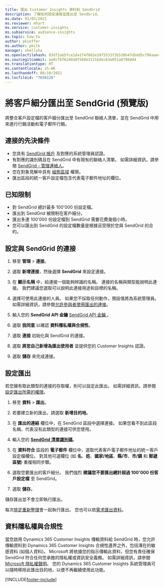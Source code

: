 ```yaml
---
title: 匯出 Customer Insights 資料到 SendGrid
description: 了解如何設定連接並匯出至 SendGrid。
ms.date: 03/03/2021
ms.reviewer: mhart
ms.service: customer-insights
ms.subservice: audience-insights
ms.topic: how-to
author: pkieffer
ms.author: philk
manager: shellyha
ms.openlocfilehash: 03df2ab5fce1da1f4f662e1975533f2b538b47dbdd5cf96aae4f1007163e3729
ms.sourcegitcommit: aa0cfbf6240a9f560e3131bdec63e051a8786dd4
ms.translationtype: HT
ms.contentlocale: zh-HK
ms.lasthandoff: 08/10/2021
ms.locfileid: "7036128"
---
```

# <a name="export-segments-to-sendgrid-preview"></a>將客戶細分匯出至 SendGrid (預覽版)

將整合客戶設定檔的客戶細分匯出至 SendGrid 聯絡人清單，並在 SendGrid 中用來進行行銷活動和電子郵件行銷。 

## <a name="prerequisites-for-a-connection"></a>連接的先決條件

-   您具有 [SendGrid 帳戶](https://sendgrid.com/) 及對應的系統管理員認證。
-   有對應的識別碼且在 SendGrid 中有現有的聯絡人清單。 如需詳細資訊，請參閱 [SendGrid - 管理連絡人](https://sendgrid.com/docs/ui/managing-contacts/create-and-manage-contacts/#manage-contacts)。
-   您在對象見解中具有 [組態區域](segments.md) 權限。
-   匯出區段的統一客戶設定檔包含代表電子郵件地址的欄位。

## <a name="known-limitations"></a>已知限制

- 對 SendGrid 總計最多 100'000 份設定檔。
- 匯出到 SendGrid 被限制在客戶細分。
- 匯出多達 100'000 份設定檔到 SendGrid 需要花費幾個小時。 
- 您可以匯出到 SendGrid 的設定檔數量是根據且受限於您與 SendGrid 的合約。

## <a name="set-up-connection-to-sendgrid"></a>設定與 SendGrid 的連接

1. 移至 **管理** > **連接**。

1. 選取 **新增連接**，然後選擇 **SendGrid** 來設定連接。

1. 在 **顯示名稱** 中，給連接一個能夠辨識的名稱。 連接的名稱與類型能說明此連接。 我們建議您選取可以說明此連接用途和目標的名稱。

1. 選擇可使用此連接的人員。 如果您不採取任何動作，預設值將為系統管理員。 如需詳細資訊，請參閱[允許參與者使用匯出的連接](connections.md#allow-contributors-to-use-a-connection-for-exports)。

1. 輸入您的 **SendGrid API 金鑰** [SendGrid API 金鑰 ](https://sendgrid.com/docs/ui/account-and-settings/api-keys/)。

1. 選取 **我同意** 以確認 **資料隱私權與合規性**。

1. 選取 **連接** 初始化與 SendGrid 的連接。

1. 選取 **將您自己新增為匯出使用者** 並提供您的 Customer Insights 認證。

1. 選取 **儲存** 來完成連接。

## <a name="configure-an-export"></a>設定匯出

若您擁有取此類型的連接的存取權，則可以設定此匯出。 如需詳細資訊，請參閱[設定匯出所需的權限](export-destinations.md#set-up-a-new-export)。

1. 移至 **資料** > **匯出**。

1. 若要建立新的匯出，請選取 **新增目的地**。

1. 在 **匯出的連結** 欄位中，在 SendGrid 區段中選擇連接。 如果您看不到此區段名稱，代表沒有此類型的連接可供您使用。

1. 輸入您的 **[SendGrid 清單識別碼](https://sendgrid.com/docs/ui/managing-contacts/create-and-manage-contacts/#manage-contacts)**。

1. 在 **資料符合** 區段的 **電子郵件** 欄位中，選取代表客戶電子郵件地址的統一客戶設定檔欄位。 對其他可選欄位 (如 **名**、**姓**、**國家/地區**、**縣/市**、**市/鎮** 和 **郵遞區號**) 重複相同步驟。

1. 選取您要匯出的客戶細分。 我們強烈 **建議您不要匯出總計超過 100'000 份客戶設定檔** 至 SendGrid。 

1. 選取 **儲存**。

儲存匯出並不會立即執行匯出。

每次[排定重新整理](system.md#schedule-tab)會一起執行匯出。 您也可以依[需求匯出資料](export-destinations.md#run-exports-on-demand)。 

## <a name="data-privacy-and-compliance"></a>資料隱私權與合規性

當您啟用 Dynamics 365 Customer Insights 傳輸資料給 SendGrid 時，您允許傳輸資料到 Dynamics 365 Customer Insights 合規性邊界之外，包括潛在的敏感資料 (如個人資料)。 Microsoft 將依據您的指示傳輸此資料，但您有責任確保 SendGrid 符合任何您承擔的隱私權或資訊安全義務。 如需詳細資訊，請參閱 [Microsoft 隱私權聲明](https://go.microsoft.com/fwlink/?linkid=396732)。
您的 Dynamics 365 Customer Insights 系統管理員可以隨時移除此匯出目的地，以便不再繼續使用此功能。


[!INCLUDE[footer-include](../includes/footer-banner.md)]